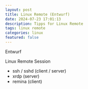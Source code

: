 ```yaml
---
layout: post
title: Linux Remote (Entwurf)
date: 2024-07-23 17:01:13
description: Tipps for Linux Remote 
tags: linux remote
categories: linux
featured: false
---
```


Entwurf 

Linux Remote Session
- ssh / sshd (client / server)
- xrdp (server)
- remina (client)
